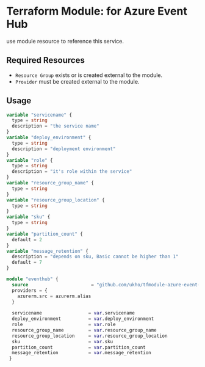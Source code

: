 # Terraform Module: for Azure Event Hub

use module resource to reference this service.

## Required Resources

- `Resource Group` exists or is created external to the module.
- `Provider` must be created external to the module.

## Usage

```terraform
variable "servicename" {
  type = string
  description = "the service name"
}
variable "deploy_environment" {
  type = string
  description = "deployment environment"
}
variable "role" {
  type = string
  description = "it's role within the service"
}
variable "resource_group_name" {
  type = string
}
variable "resource_group_location" {
  type = string
}
variable "sku" {
  type = string
}
variable "partition_count" {
  default = 2
}
variable "message_retention" {
  description = "depends on sku, Basic cannot be higher than 1"
  default = 7
}

module "eventhub" {
  source                       = "github.com/ukho/tfmodule-azure-event-hub?ref=0.2.0"
  providers = {
    azurerm.src = azurerm.alias
  }
  
  servicename                 = var.servicename
  deploy_environment          = var.deploy_environment
  role                        = var.role
  resource_group_name         = var.resource_group_name
  resource_group_location     = var.resource_group_location
  sku                         = var.sku
  partition_count             = var.partition_count
  message_retention           = var.message_retention
 }
```
